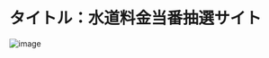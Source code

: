 # タイトル：水道料金当番抽選サイト

![image](https://user-images.githubusercontent.com/105050060/220827857-bee34ac3-91d6-434d-9615-c146b472594a.png)

